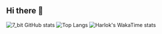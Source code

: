 ## Hi there 👋

<!-- is a ✨ _special_ ✨ repository because its `README.md` (this file) appears on your GitHub profile.
- 🔭 I’m currently working on ...
- 🌱 I’m currently learning ...
- 👯 I’m looking to collaborate on ...
- 🤔 I’m looking for help with ...
- 💬 Ask me about ...
- 📫 How to reach me: ...
- 😄 Pronouns: ...
- ⚡ Fun fact: ...
-->
![7_bit GitHub stats](https://github-readme-stats.vercel.app/api?username=7-bit11)
![Top Langs](https://github-readme-stats.vercel.app/api/top-langs/?username=7-bit11&layout=donut)
![Harlok's WakaTime stats](https://github-readme-stats.vercel.app/api/wakatime?username=7-bit11)

